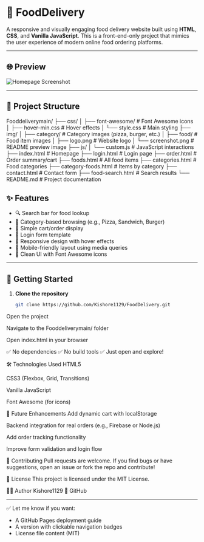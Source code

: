 # 🍔 FoodDelivery

A responsive and visually engaging food delivery website built using **HTML**, **CSS**, and **Vanilla JavaScript**. This is a front-end-only project that mimics the user experience of modern online food ordering platforms.

---

## 🌐 Preview

![Homepage Screenshot](img/interface.png)

---

## 📁 Project Structure

Fooddeliverymain/
├── css/
│ ├── font-awesome/ # Font Awesome icons
│ ├── hover-min.css # Hover effects
│ └── style.css # Main styling
├── img/
│ ├── category/ # Category images (pizza, burger, etc.)
│ ├── food/ # Food item images
│ ├── logo.png # Website logo
│ └── screenshot.png # README preview image
├── js/
│ └── custom.js # JavaScript interactions
├── index.html # Homepage
├── login.html # Login page
├── order.html # Order summary/cart
├── foods.html # All food items
├── categories.html # Food categories
├── category-foods.html # Items by category
├── contact.html # Contact form
├── food-search.html # Search results
└── README.md # Project documentation

## ✨ Features

- 🔍 Search bar for food lookup
- 📂 Category-based browsing (e.g., Pizza, Sandwich, Burger)
- 🛒 Simple cart/order display
- 🔐 Login form template
- 🎯 Responsive design with hover effects
- 📱 Mobile-friendly layout using media queries
- 🎨 Clean UI with Font Awesome icons

---

## 🚀 Getting Started

1. **Clone the repository**
   ```bash
   git clone https://github.com/Kishore1129/FoodDelivery.git
Open the project

Navigate to the Fooddeliverymain/ folder

Open index.html in your browser

✅ No dependencies
✅ No build tools
✅ Just open and explore!

🛠 Technologies Used
HTML5

CSS3 (Flexbox, Grid, Transitions)

Vanilla JavaScript

Font Awesome (for icons)

📌 Future Enhancements
Add dynamic cart with localStorage

Backend integration for real orders (e.g., Firebase or Node.js)

Add order tracking functionality

Improve form validation and login flow

🤝 Contributing
Pull requests are welcome. If you find bugs or have suggestions, open an issue or fork the repo and contribute!

📄 License
This project is licensed under the MIT License.

🙋‍♂️ Author
Kishore1129
📎 GitHub


---

✅ Let me know if you want:
- A GitHub Pages deployment guide  
- A version with clickable navigation badges  
- License file content (MIT)


